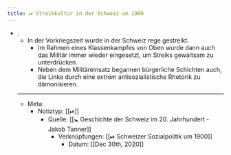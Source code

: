 ```yaml
---
title: ⏯ Streikkultur in der Schweiz um 1900
---
```


- .
	- In der Vorkriegszeit wurde in der Schweiz rege gestreikt.
		- Im Rahmen eines Klassenkampfes von Oben wurde dann auch das Militär immer wieder eingesetzt, um Streiks gewaltsam zu unterdrücken.
		- Neben dem Militäreinsatz begannen bürgerliche Schichten auch, die Linke durch eine extrem antisozialistische Rhetorik zu dämonisieren.
	- ---
	- Meta:
		- Notiztyp: [[⏯]]
			- Quelle: [[🚼 Geschichte der Schweiz im 20. Jahrhundert - Jakob Tanner]]
				- Verknüpfungen: [[⏯ Schweizer Sozialpolitik um 1900]]
					- Datum: [[Dec 30th, 2020]]